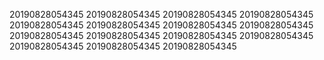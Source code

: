 20190828054345
20190828054345
20190828054345
20190828054345
20190828054345
20190828054345
20190828054345
20190828054345
20190828054345
20190828054345
20190828054345
20190828054345
20190828054345
20190828054345
20190828054345
